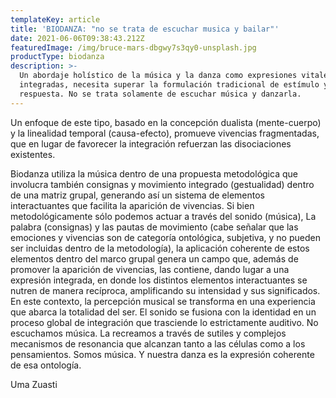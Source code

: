 ```yaml
---
templateKey: article
title: 'BIODANZA: "no se trata de escuchar musica y bailar"'
date: 2021-06-06T09:38:43.212Z
featuredImage: /img/bruce-mars-dbgwy7s3qy0-unsplash.jpg
productType: biodanza
description: >-
  Un abordaje holístico de la música y la danza como expresiones vitales
  integradas, necesita superar la formulación tradicional de estímulo y
  respuesta. No se trata solamente de escuchar música y danzarla.
---
```

Un enfoque de este tipo, basado en la concepción dualista (mente-cuerpo) y la linealidad temporal (causa-efecto), promueve vivencias fragmentadas, que en lugar de favorecer la integración refuerzan las disociaciones existentes. 

Biodanza utiliza la música dentro de una propuesta metodológica que involucra también consignas y movimiento integrado (gestualidad) dentro de una matriz grupal, generando así un sistema de elementos interactuantes que facilita la aparición de vivencias. Si bien metodológicamente sólo podemos actuar a través del sonido (música), La palabra (consignas) y las pautas de movimiento (cabe señalar que las emociones y vivencias son de categoría ontológica, subjetiva, y no pueden ser incluidas dentro de la metodología), la aplicación coherente de estos elementos dentro del marco grupal genera un campo que, además de promover la aparición de vivencias, las contiene, dando lugar a una expresión integrada, en donde los distintos elementos interactuantes se nutren de manera recíproca, amplificando su intensidad y sus significados. En este contexto, la percepción musical se transforma en una experiencia que abarca la totalidad del ser. El sonido se fusiona con la identidad en un proceso global de integración que trasciende lo estrictamente auditivo. No escuchamos música. La recreamos a través de sutiles y complejos mecanismos de resonancia que alcanzan tanto a las células como a los pensamientos. Somos música. Y nuestra danza es la expresión coherente de esa ontología. 

Uma Zuasti
